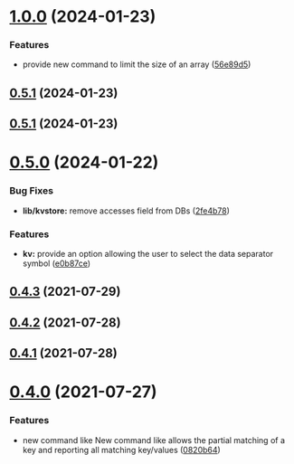 # [1.0.0](https://github.com/27escape/kvstore/compare/0.5.1...v1.0.0) (2024-01-23)


### Features

* provide new command to limit the size of an array ([56e89d5](https://github.com/27escape/kvstore/commit/56e89d56fd02de4940840cb3a91b4335c68ebd90))



## [0.5.1](https://github.com/27escape/kvstore/compare/v0.5.1...0.5.1) (2024-01-23)



## [0.5.1](https://github.com/27escape/kvstore/compare/v0.5.0...v0.5.1) (2024-01-23)



# [0.5.0](https://github.com/27escape/kvstore/compare/0.5.0...v0.5.0) (2024-01-22)


### Bug Fixes

* **lib/kvstore:** remove accesses field from DBs ([2fe4b78](https://github.com/27escape/kvstore/commit/2fe4b78750aa5b7b56a1e5a3d19fa10abc342278))


### Features

* **kv:** provide an option allowing the user to select the data separator symbol ([e0b87ce](https://github.com/27escape/kvstore/commit/e0b87ce9589fe9958972d8b90e3067e05f9536f6))



## [0.4.3](https://github.com/27escape/kvstore/compare/v0.4.2...v0.4.3) (2021-07-29)



## [0.4.2](https://github.com/27escape/kvstore/compare/v0.4.1...v0.4.2) (2021-07-28)



## [0.4.1](https://github.com/27escape/kvstore/compare/v0.4.0...v0.4.1) (2021-07-28)



# [0.4.0](https://github.com/27escape/kvstore/compare/0820b6464177a501f50b84cddbb6803ebb2f46e6...v0.4.0) (2021-07-27)


### Features

* new command like New command like allows the partial matching of a key and reporting all matching key/values ([0820b64](https://github.com/27escape/kvstore/commit/0820b6464177a501f50b84cddbb6803ebb2f46e6))



